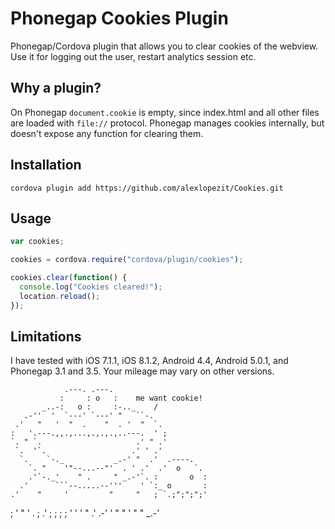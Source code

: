 Phonegap Cookies Plugin
=======

Phonegap/Cordova plugin that allows you to clear cookies of the webview. Use it for logging out the user, restart analytics session etc.

## Why a plugin?
On Phonegap `document.cookie` is empty, since index.html and all other files are loaded with `file://` protocol.
Phonegap manages cookies internally, but doesn't expose any function for clearing them.

## Installation
```
cordova plugin add https://github.com/alexlopezit/Cookies.git
```

## Usage
```javascript
var cookies;

cookies = cordova.require("cordova/plugin/cookies");

cookies.clear(function() {
  console.log("Cookies cleared!");
  location.reload();
});
```

## Limitations
I have tested with iOS 7.1.1, iOS 8.1.2, Android 4.4, Android 5.0.1, and Phonegap 3.1 and 3.5. Your mileage may vary on other versions.


                .---. .---. 
               :     : o   :    me want cookie!
           _..-:   o :     :-.._    /
       .-''  '  `---' `---' "   ``-.    
     .'   "   '  "  .    "  . '  "  `.  
    :   '.---.,,.,...,.,.,.,..---.  ' ;
    `. " `.                     .' " .'
     `.  '`.                   .' ' .'
      `.    `-._           _.-' "  .'  .----.
        `. "    '"--...--"'  . ' .'  .'  o   `.
        .'`-._'    " .     " _.-'`. :       o  :
      .'      ```--.....--'''    ' `:_ o       :
    .'    "     '         "     "   ; `.;";";";'
   ;         '       "       '     . ; .' ; ; ;
  ;     '         '       '   "    .'      .-'
  '  "     "   '      "           "    _.-'